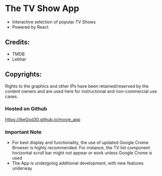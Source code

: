 # The TV Show App
- Interactive selection of popular TV Shows
- Powered by React

## Credits:
- TMDB
- Lebhar

## Copyrights:
Rights to the graphics and other IPs have been retained/reserved by the content owners and are used here for instructional and non-commercial use cases. 

### Hosted on Github
https://IkeGod30.github.io/movie_app

### Important Note
- For best display and functionality, the use of updated Google Crome Browser is highly recommended. For instance, the TV list component horizontal scroll bar might not appear or work unless Google Crome is used
- The App is undergoing additional development, with new features underway